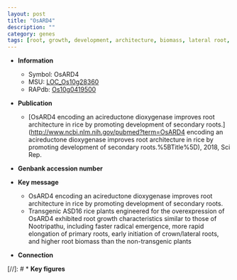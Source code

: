```yaml
---
layout: post
title: "OsARD4"
description: ""
category: genes
tags: [root, growth, development, architecture, biomass, lateral root, primary root, root architecture]
---
```


* **Information**  
    + Symbol: OsARD4  
    + MSU: [LOC_Os10g28360](http://rice.uga.edu/cgi-bin/ORF_infopage.cgi?orf=LOC_Os10g28360)  
    + RAPdb: [Os10g0419500](http://rapdb.dna.affrc.go.jp/viewer/gbrowse_details/irgsp1?name=Os10g0419500)  

* **Publication**  
    + [OsARD4 encoding an acireductone dioxygenase improves root architecture in rice by promoting development of secondary roots.](http://www.ncbi.nlm.nih.gov/pubmed?term=OsARD4 encoding an acireductone dioxygenase improves root architecture in rice by promoting development of secondary roots.%5BTitle%5D), 2018, Sci Rep.

* **Genbank accession number**  

* **Key message**  
    + OsARD4 encoding an acireductone dioxygenase improves root architecture in rice by promoting development of secondary roots.
    + Transgenic ASD16 rice plants engineered for the overexpression of OsARD4 exhibited root growth characteristics similar to those of Nootripathu, including faster radical emergence, more rapid elongation of primary roots, early initiation of crown/lateral roots, and higher root biomass than the non-transgenic plants

* **Connection**  

[//]: # * **Key figures**  


